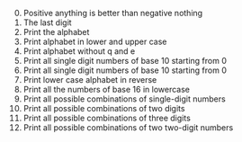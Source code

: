 0. Positive anything is better than negative nothing
1. The last digit
2. Print the alphabet
3. Print alphabet in lower and upper case
4. Print alphabet without q and e
5. Print all single digit numbers of base 10 starting from 0
6. Print all single digit numbers of base 10 starting from 0
7. Print lower case alphabet in reverse
8. Print all the numbers of base 16 in lowercase
9. Print all possible combinations of single-digit numbers
100. Print all possible combinations of two digits
101. Print all possible combinations of three digits
102. Print all possible combinations of two two-digit numbers
